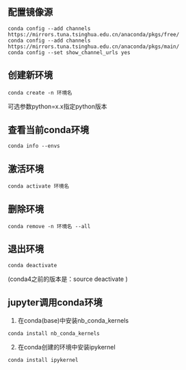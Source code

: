 ## 配置镜像源
``` 
conda config --add channels https://mirrors.tuna.tsinghua.edu.cn/anaconda/pkgs/free/
conda config --add channels https://mirrors.tuna.tsinghua.edu.cn/anaconda/pkgs/main/ 
conda config --set show_channel_urls yes
```

## 创建新环境
```
conda create -n 环境名 
```
可选参数python=x.x指定python版本

## 查看当前conda环境
```
conda info --envs
```

## 激活环境
```
conda activate 环境名
```

## 删除环境
```
conda remove -n 环境名 --all
```

## 退出环境
```
conda deactivate    
```
(conda4之前的版本是：source deactivate )

## jupyter调用conda环境
1. 在conda(base)中安装nb_conda_kernels
```
conda install nb_conda_kernels
```
2. 在conda创建的环境中安装ipykernel
```
conda install ipykernel
```